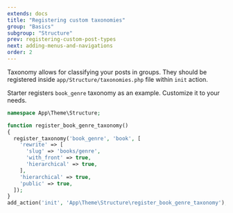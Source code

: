 ```yaml
---
extends: docs
title: "Registering custom taxonomies"
group: "Basics"
subgroup: "Structure"
prev: registering-custom-post-types
next: adding-menus-and-navigations
order: 2
---
```


Taxonomy allows for classifying your posts in groups. They should be registered inside `app/Structure/taxonomies.php` file within `init` action.

Starter registers `book_genre` taxonomy as an example. Customize it to your needs.

```php
namespace App\Theme\Structure;

function register_book_genre_taxonomy()
{
  register_taxonomy('book_genre', 'book', [
    'rewrite' => [
      'slug' => 'books/genre',
      'with_front' => true,
      'hierarchical' => true,
    ],
    'hierarchical' => true,
    'public' => true,
  ]);
}
add_action('init', 'App\Theme\Structure\register_book_genre_taxonomy');
```
